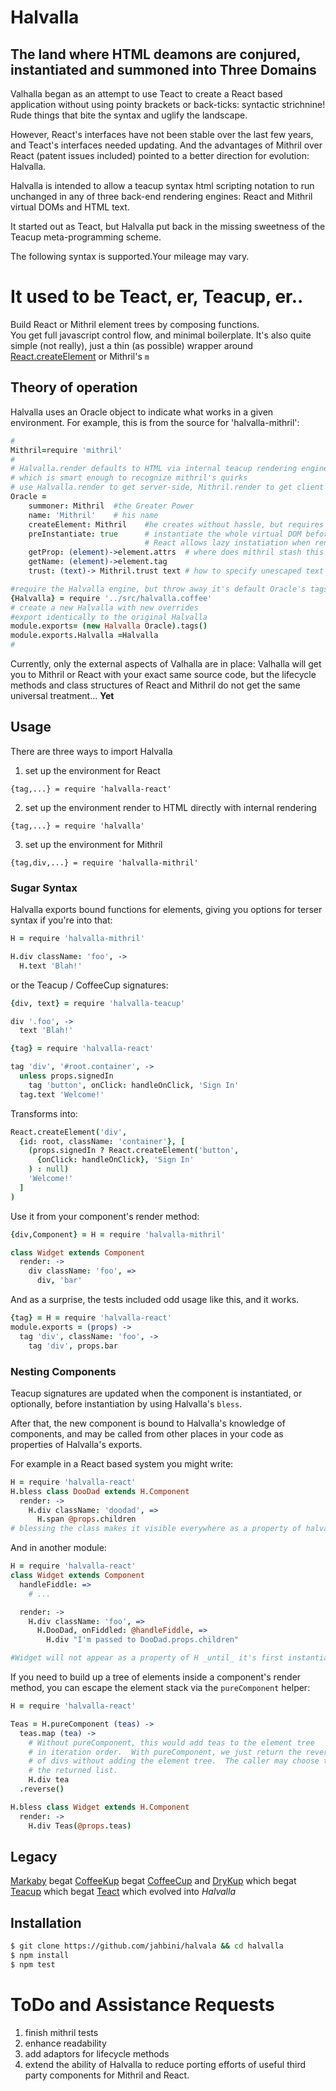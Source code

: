 # Halvalla

## The land where HTML deamons are conjured, instantiated and summoned into Three Domains

Valhalla began as an attempt to use Teact to create a React based application without using pointy brackets or back-ticks: syntactic strichnine!  Rude things that bite the syntax and uglify the landscape.

However, React's interfaces have not been stable over the last few years, and
Teact's interfaces needed updating.  And the advantages of Mithril over React (patent issues included) pointed to a better direction for evolution: Halvalla.

Halvalla is intended to allow a teacup syntax html scripting notation to run unchanged in any of three back-end rendering engines:  React and Mithril virtual DOMs and HTML text.

It started out as Teact, but Halvalla put back in the missing sweetness of the Teacup meta-programming scheme.

The following syntax is supported.Your mileage may vary.

# It used to be Teact, er, Teacup, er..

Build React or Mithril element trees by composing functions.  
You get full javascript control flow, and minimal boilerplate.
It's also quite simple (not really), just a thin (as possible) wrapper around [React.createElement](https://facebook.github.io/react/docs/top-level-api.html#react.createelement) or Mithril's `m`
## Theory of operation

Halvalla uses an Oracle object to indicate what works in a given environment.  For example, this is from the source for 'halvalla-mithril':

```coffee
#
Mithril=require 'mithril'
#
# Halvalla.render defaults to HTML via internal teacup rendering engine
# which is smart enough to recognize mithril's quirks
# use Halvalla.render to get server-side, Mithril.render to get client side.
Oracle =
    summoner: Mithril  #the Greater Power
    name: 'Mithril'    # his name
    createElement: Mithril    #he creates without hassle, but requires us to
    preInstantiate: true      # instantiate the whole virtual DOM before rendering
                              # React allows lazy instatiation when rendering
    getProp: (element)->element.attrs  # where does mithril stash this info?
    getName: (element)->element.tag
    trust: (text)-> Mithril.trust text # how to specify unescaped text

#require the Halvalla engine, but throw away it's default Oracle's tags
{Halvalla} = require '../src/halvalla.coffee'
# create a new Halvalla with new overrides
#export identically to the original Halvalla
module.exports= (new Halvalla Oracle).tags()
module.exports.Halvalla =Halvalla
#
```

Currently, only the external aspects of Valhalla are in place:  Valhalla will get you to Mithril or React with your exact same source code, but the lifecycle methods
and class structures of React and Mithril do not get the same universal treatment...  **Yet**

## Usage
There are three ways to import Halvalla
1. set up the environment for React
```
{tag,...} = require 'halvalla-react'
```

2. set up the environment render to HTML directly with internal rendering
```
{tag,...} = require 'halvalla'
```
3. set up the environment for Mithril
```
{tag,div,...} = require 'halvalla-mithril'

```

### Sugar Syntax
Halvalla exports bound functions for elements, giving you options for
terser syntax if you're into that:

```coffee
H = require 'halvalla-mithril'

H.div className: 'foo', ->
  H.text 'Blah!'
```

or the Teacup / CoffeeCup signatures:

```coffee
{div, text} = require 'halvalla-teacup'

div '.foo', ->
  text 'Blah!'
```

```coffee
{tag} = require 'halvalla-react'

tag 'div', '#root.container', ->
  unless props.signedIn
    tag 'button', onClick: handleOnClick, 'Sign In'
  tag.text 'Welcome!'
```

Transforms into:

```coffee
React.createElement('div',
  {id: root, className: 'container'}, [
    (props.signedIn ? React.createElement('button',
      {onClick: handleOnClick}, 'Sign In'
    ) : null)
    'Welcome!'
  ]
)
```

Use it from your component's render method:
```coffee
{div,Component} = H = require 'halvalla-mithril'

class Widget extends Component
  render: ->
    div className: 'foo', =>
      div, 'bar'
```
And as a surprise, the tests included odd usage like this, and it works.
```coffee
{tag} = H = require 'halvalla-react'
module.exports = (props) ->
  tag 'div', className: 'foo', ->
    tag 'div', props.bar
```

### Nesting Components

Teacup signatures are updated when the component is instantiated,
or optionally, before instantiation by using Halvalla's `bless`.

After that, the new component is bound to Halvalla's knowledge of components, and may be called from other places in your code as properties of Halvalla's exports.

For example in a React based system you might write:
```coffee
H = require 'halvalla-react'
H.bless class DooDad extends H.Component
  render: ->
    H.div className: 'doodad', =>
      H.span @props.children
# blessing the class makes it visible everywhere as a property of halvalla
```
And in another module:

```coffee
H = require 'halvalla-react'
class Widget extends Component
  handleFiddle: =>
    # ...

  render: ->
    H.div className: 'foo', =>
      H.DooDad, onFiddled: @handleFiddle, =>
        H.div "I'm passed to DooDad.props.children"

#Widget will not appear as a property of H _until_ it's first instantiation.
```

If you need to build up a tree of elements inside a component's render method, you can
escape the element stack via the `pureComponent` helper:

```coffee
H = require 'halvalla-react'

Teas = H.pureComponent (teas) ->
  teas.map (tea) ->
    # Without pureComponent, this would add teas to the element tree
    # in iteration order.  With pureComponent, we just return the reversed list
    # of divs without adding the element tree.  The caller may choose to add
    # the returned list.
    H.div tea
  .reverse()

H.bless class Widget extends H.Component
  render: ->
    H.div Teas(@props.teas)
```

## Legacy

[Markaby](http://github.com/markaby/markaby) begat [CoffeeKup](http://github.com/mauricemach/coffeekup) begat
[CoffeeCup](http://github.com/gradus/coffeecup) and [DryKup](http://github.com/mark-hahn/drykup) which begat
[Teacup](http://github.com/goodeggs/teacup) which begat
[Teact](http://github.com/hurrymaplelad/teact) which evolved into _Halvalla_

## Installation

```sh
$ git clone https://github.com/jahbini/halvala && cd halvalla
$ npm install
$ npm test
```

# ToDo and Assistance Requests

1. finish mithril tests
2. enhance readability
3. add adaptors for lifecycle methods
4. extend the ability of Halvalla to reduce porting efforts of useful third party
components for Mithril and React.
